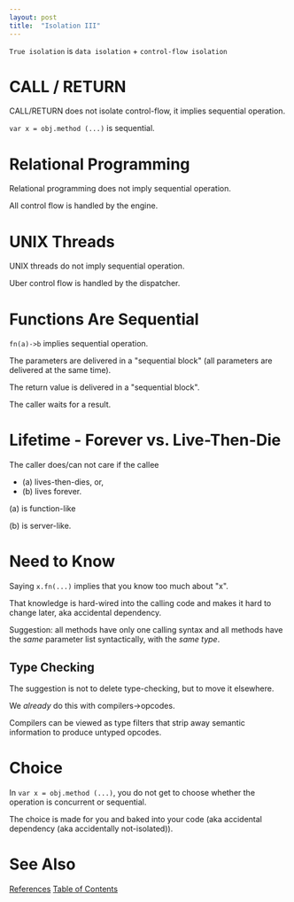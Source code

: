 ```yaml
---
layout: post
title:  "Isolation III"
---
```

`True isolation` is
```data isolation```
+ 
```control-flow isolation```

# CALL / RETURN
CALL/RETURN does not isolate control-flow, it implies sequential operation.

`var x = obj.method (...)` is sequential.

# Relational Programming
Relational programming does not imply sequential operation.

All control flow is handled by the engine.

# UNIX Threads

UNIX threads do not imply sequential operation.

Uber control flow is handled by the dispatcher.

# Functions Are Sequential

`fn(a)->b` implies sequential operation.

The parameters are delivered in a "sequential block" (all parameters are delivered at the same time).

The return value is delivered in a "sequential block".

The caller waits for a result.

# Lifetime - Forever vs. Live-Then-Die

The caller does/can not care if the callee 
- (a) lives-then-dies, or, 
- (b) lives forever.

(a) is function-like

(b) is server-like.

# Need to Know
Saying `x.fn(...)` implies that you know too much about "x". 

That knowledge is hard-wired into the calling code and makes it hard to change later, aka accidental dependency.

Suggestion: all methods have only one calling syntax and all methods have the _same_ parameter list syntactically, with the _same type_.

## Type Checking

The suggestion is not to delete type-checking, but to move it elsewhere.

We _already_ do this with compilers->opcodes.

Compilers can be viewed as type filters that strip away semantic information to produce untyped opcodes.

# Choice

In `var x = obj.method (...)`, you do not get to choose whether the operation is concurrent or sequential.

The choice is made for you and baked into your code (aka accidental dependency (aka accidentally not-isolated)).

# See Also

[References](https://guitarvydas.github.io/2021/01/14/References.html)
[Table of Contents](https://guitarvydas.github.io/2021/05/14/Table-Of-Contents.html)

<script src="https://utteranc.es/client.js" 
        repo="guitarvydas/guitarvydas.github.io" 
        issue-term="pathname" 
        theme="github-light" 
        crossorigin="anonymous" 
        async> 
</script> 
